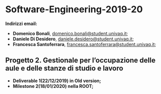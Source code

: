 # Software-Engineering-2019-20
<b> Indirizzi email:</b>
- <b>Domenico Bonali</b>, domenico.bonali@student.univaq.it;
- <b>Daniele Di Desidero</b>, daniele.desidero@student.univaq.it;
- <b>Francesca Santoferrara</b>, francesca.santoferrara@student.univaq.it;

## Progetto 2. Gestionale per l’occupazione delle aule e delle stanze di studio e lavoro
- <b>Deliverable 1(22/12/2019) in  Old version;</b>
- <b>Milestone 2(18/01/2020)  nella ROOT;</b>
